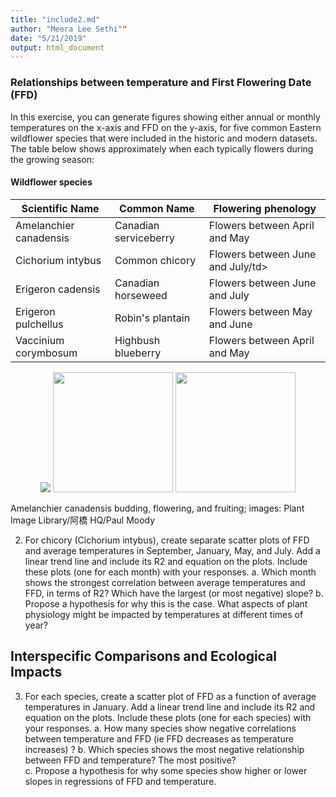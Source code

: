 ```yaml
---
title: "include2.md"
author: "Meera Lee Sethi""
date: "5/21/2019"
output: html_document
---
```


### Relationships between temperature and First Flowering Date (FFD)   
<p>
In this exercise, you can generate figures showing either annual or monthly temperatures on the x-axis and FFD on the y-axis, for five common Eastern wildflower species that were included in the historic and modern datasets. The table below shows approximately when each typically flowers during the growing season:    
</p>

<p>
<h4>Wildflower species</h4>
<div class="table-wrapper">
		<table>
        <thead>
            <tr>
                <th>Scientific Name</th>
                <th>Common Name</th>
                <th>Flowering phenology</th>
            </tr>
        </thead>
        <tbody>
            <tr>
                <td>Amelanchier canadensis</td>
                <td>Canadian serviceberry</td>
                <td>Flowers between April and May</td>
            </tr>
            <tr>
                <td>Cichorium intybus</td>
                <td>Common chicory</td>
                <td>Flowers between June and July/td>
            </tr>
            <tr>
                <td>Erigeron cadensis</td>
                <td>Canadian horseweed</td>
                <td>Flowers between June and July</td>
            </tr>
            <tr>
                <td>Erigeron pulchellus</td>
                <td>Robin's plantain</td>
                <td>Flowers between May and June</td>
            </tr>
            <tr>
                <td>Vaccinium corymbosum</td>
                <td>Highbush blueberry</td>
                <td>Flowers between April and May</td>
        </tbody>
        </table>
    </table>
</div>
</p>

<p align="center">
<img src="http://faculty.washington.edu/lbuckley/wordpress/wp-content/uploads/2019/05/AC_bud.jpg">
<img src="http://faculty.washington.edu/lbuckley/wordpress/wp-content/uploads/2019/05/AC_flower.jpg" height="192">
<img src="http://faculty.washington.edu/lbuckley/wordpress/wp-content/uploads/2019/05/AC_fruit.jpg" height="192">
</p>
<figcaption>Amelanchier canadensis budding, flowering, and fruiting; images: Plant Image Library/阿橋 HQ/Paul Moody</figcaption>      
</p>    


2. For chicory (Cichorium intybus), create separate scatter plots of FFD and average temperatures in September, January, May, and July. Add a linear trend line and include its R2 and equation on the plots. Include these plots (one for each month) with your responses. 
a.	Which month shows the strongest correlation between average temperatures and FFD, in terms of R2? Which have the largest (or most negative) slope? 
b.	Propose a hypothesis for why this is the case. What aspects of plant physiology might be impacted by temperatures at different times of year? 


## Interspecific Comparisons and Ecological Impacts
3.	For each species, create a scatter plot of FFD as a function of average temperatures in January. Add a linear trend line and include its R2 and equation on the plots. Include these plots (one for each species) with your responses. 
a.	How many species show negative correlations between temperature and FFD (ie FFD decreases as temperature increases) ? 
b.	Which species shows the most negative relationship between FFD and temperature? The most positive?  
c.	Propose a hypothesis for why some species show higher or lower slopes in regressions of FFD and temperature. 
